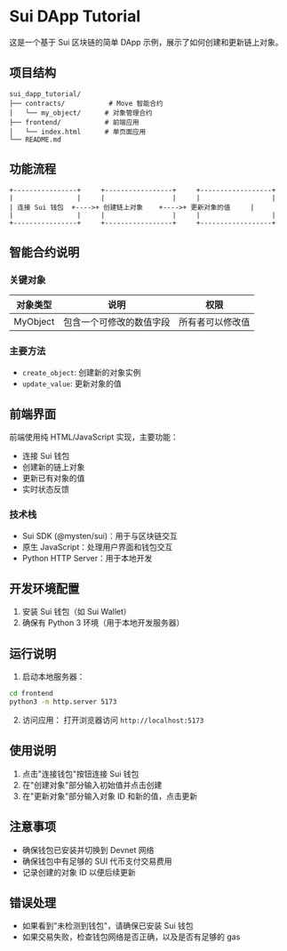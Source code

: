# Sui DApp Tutorial

这是一个基于 Sui 区块链的简单 DApp 示例，展示了如何创建和更新链上对象。

## 项目结构

```
sui_dapp_tutorial/
├── contracts/           # Move 智能合约
│   └── my_object/      # 对象管理合约
├── frontend/           # 前端应用
│   └── index.html      # 单页面应用
└── README.md
```

## 功能流程

```
+----------------+     +-----------------+     +------------------+
|                |     |                 |     |                  |
| 连接 Sui 钱包  +---->+ 创建链上对象    +---->+ 更新对象的值     |
|                |     |                 |     |                  |
+----------------+     +-----------------+     +------------------+
```

## 智能合约说明

### 关键对象

| 对象类型    | 说明                     | 权限                |
|------------|-------------------------|---------------------|
| MyObject   | 包含一个可修改的数值字段   | 所有者可以修改值      |

### 主要方法

- `create_object`: 创建新的对象实例
- `update_value`: 更新对象的值

## 前端界面

前端使用纯 HTML/JavaScript 实现，主要功能：

- 连接 Sui 钱包
- 创建新的链上对象
- 更新已有对象的值
- 实时状态反馈

### 技术栈

- Sui SDK (@mysten/sui)：用于与区块链交互
- 原生 JavaScript：处理用户界面和钱包交互
- Python HTTP Server：用于本地开发

## 开发环境配置

1. 安装 Sui 钱包（如 Sui Wallet）
2. 确保有 Python 3 环境（用于本地开发服务器）

## 运行说明

1. 启动本地服务器：
```bash
cd frontend
python3 -m http.server 5173
```

2. 访问应用：
打开浏览器访问 `http://localhost:5173`

## 使用说明

1. 点击"连接钱包"按钮连接 Sui 钱包
2. 在"创建对象"部分输入初始值并点击创建
3. 在"更新对象"部分输入对象 ID 和新的值，点击更新

## 注意事项

- 确保钱包已安装并切换到 Devnet 网络
- 确保钱包中有足够的 SUI 代币支付交易费用
- 记录创建的对象 ID 以便后续更新

## 错误处理

- 如果看到"未检测到钱包"，请确保已安装 Sui 钱包
- 如果交易失败，检查钱包网络是否正确，以及是否有足够的 gas
